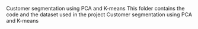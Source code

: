  Customer segmentation using PCA and K-means
This folder contains the code and the dataset used in the project Customer segmentation using PCA and K-means
